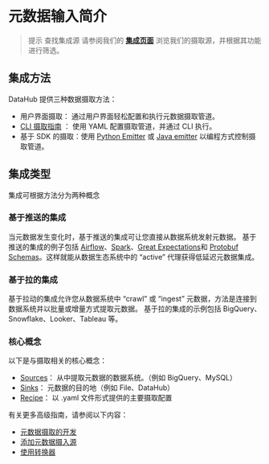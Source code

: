 # 元数据输入简介

> 提示 查找集成源
请参阅我们的 **[集成页面](https://datahubproject.io/integrations)** 浏览我们的摄取源，并根据其功能进行筛选。

## 集成方法

DataHub 提供三种数据摄取方法：

- 用户界面摄取： 通过用户界面轻松配置和执行元数据摄取管道。
- [CLI 摄取指南](cli-ingestion.md) ： 使用 YAML 配置摄取管道，并通过 CLI 执行。
- 基于 SDK 的摄取：使用 [Python Emitter](./as-a-library_zh.md) 或 [Java emitter](../metadata-integration/java/as-a-library_zh.md) 以编程方式控制摄取管道。

## 集成类型

集成可根据方法分为两种概念

### 基于推送的集成

当元数据发生变化时，基于推送的集成可让您直接从数据系统发射元数据。
基于推送的集成的例子包括 [Airflow](../docs/lineage/airflow.md)、[Spark](../metadata-integration/java/spark-lineage/README.md)、[Great Expectations](./integration_docs/great-expectations.md)和 [Protobuf Schemas](../metadata-integration/java/datahub-protobuf/README.md)。这样就能从数据生态系统中的 “active” 代理获得低延迟元数据集成。

### 基于拉的集成

基于拉动的集成允许您从数据系统中 “crawl” 或 “ingest” 元数据，方法是连接到数据系统并以批量或增量方式提取元数据。
基于拉的集成的示例包括 BigQuery、Snowflake、Looker、Tableau 等。

### 核心概念

以下是与摄取相关的核心概念：

- [Sources](source_overview.md)： 从中提取元数据的数据系统。（例如 BigQuery、MySQL）
- [Sinks](sink_overview.md)： 元数据的目的地（例如 File、DataHub）
- [Recipe](recipe_overview.md)： 以 .yaml 文件形式提供的主要摄取配置

有关更多高级指南，请参阅以下内容：

- [元数据摄取的开发](./developing.md)
- [添加元数据摄入源](./adding-source.md)
- [使用转换器](./docs/transformer/intro.md)
